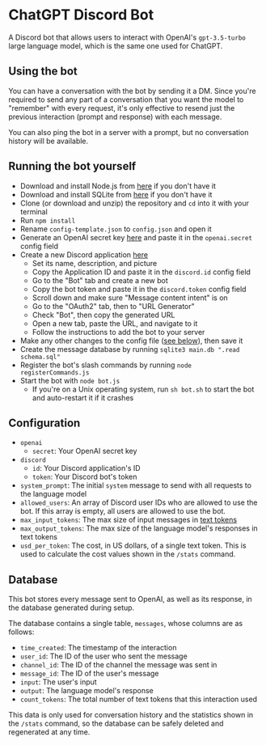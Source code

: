 
# ChatGPT Discord Bot
A Discord bot that allows users to interact with OpenAI's `gpt-3.5-turbo` large language model, which is the same one used for ChatGPT.

## Using the bot
You can have a conversation with the bot by sending it a DM. Since you're required to send any part of a conversation that you want the model to "remember" with every request, it's only effective to resend just the previous interaction (prompt and response) with each message.

You can also ping the bot in a server with a prompt, but no conversation history will be available.

## Running the bot yourself
* Download and install Node.js from [here](https://nodejs.org/en/download/) if you don't have it
* Download and install SQLite from [here](https://www.sqlite.org/download.html/) if you don't have it
* Clone (or download and unzip) the repository and `cd` into it with your terminal
* Run `npm install`
* Rename `config-template.json` to `config.json` and open it
* Generate an OpenAI secret key [here](https://platform.openai.com/account/api-keys) and paste it in the `openai.secret` config field
* Create a new Discord application [here](https://discord.com/developers/applications)
    * Set its name, description, and picture
    * Copy the Application ID and paste it in the `discord.id` config field
    * Go to the "Bot" tab and create a new bot
    * Copy the bot token and paste it in the `discord.token` config field
    * Scroll down and make sure "Message content intent" is on
    * Go to the "OAuth2" tab, then to "URL Generator"
    * Check "Bot", then copy the generated URL
    * Open a new tab, paste the URL, and navigate to it
    * Follow the instructions to add the bot to your server
* Make any other changes to the config file ([see below](#configuration)), then save it
* Create the message database by running `sqlite3 main.db ".read schema.sql"`
* Register the bot's slash commands by running `node registerCommands.js`
* Start the bot with `node bot.js`
    * If you're on a Unix operating system, run `sh bot.sh` to start the bot and auto-restart it if it crashes

## Configuration
* `openai`
    * `secret`: Your OpenAI secret key
* `discord`
    * `id`: Your Discord application's ID
    * `token`: Your Discord bot's token
* `system_prompt`: The initial `system` message to send with all requests to the language model
* `allowed_users`: An array of Discord user IDs who are allowed to use the bot. If this array is empty, all users are allowed to use the bot.
* `max_input_tokens`: The max size of input messages in [text tokens](https://help.openai.com/en/articles/4936856-what-are-tokens-and-how-to-count-them)
* `max_output_tokens`: The max size of the language model's responses in text tokens
* `usd_per_token`: The cost, in US dollars, of a single text token. This is used to calculate the cost values shown in the `/stats` command.

## Database
This bot stores every message sent to OpenAI, as well as its response, in the database generated during setup.

The database contains a single table, `messages`, whose columns are as follows:

* `time_created`: The timestamp of the interaction
* `user_id`: The ID of the user who sent the message
* `channel_id`: The ID of the channel the message was sent in
* `message_id`: The ID of the user's message
* `input`: The user's input
* `output`: The language model's response
* `count_tokens`: The total number of text tokens that this interaction used

This data is only used for conversation history and the statistics shown in the `/stats` command, so the database can be safely deleted and regenerated at any time. 